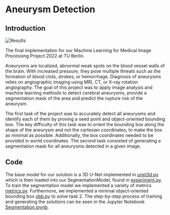 # Aneurysm Detection

## Introduction

![Results](https://user-images.githubusercontent.com/53757856/193028982-989709bd-1e00-4b02-905d-01c06327805f.png)

The final implementation for our Machine Learning for Medical Image Processing Project 2022 at TU Berlin. 

Aneurysms are localized, abnormal weak spots on the blood vessel walls of the brain. With increased pressure, they pose multiple threats such as the formation of blood clots, strokes, or hemorrhage. Diagnosis of aneurysms relies on angiographic imaging
using MRI, CT, or X-ray rotation angiography. The goal of this project was to apply image analysis and machine learning methods to detect cerebral aneurysms, provide a segmentation mask of the area and predict the rupture risk of the aneurysm.

The first task of the project was to accurately detect all aneurysms and identify each of them by proving a seed point and object-oriented bounding box. The key difficulty of this task was to orient the bounding box along the shape of the aneurysm and not the cartesian coordinates, to make the box as minimal as possible. Additionally, the box coordinates needed to be provided in world coordinates.
The second task consisted of generating a segmentation mask for all aneurysms detected in a given image. 

## Code
The base model for our solution is a 3D U-Net implemented in [unet3d.py](unet3d.py) which is then loaded into our SegmentationModel, found in  [experiment.py](experiment.py). To train the segmentation model we implemented a variety of metrics [metrics.py](metrics.py). Furthermore, we implemented a minimal object-oriented bounding box [obb.py](obb.py) to solve task 2. The step-by-step process of training and generating the solutions can be seen in the Jupyter Notebook [Segmentation.ipynb](Segmentation.ipynb).
